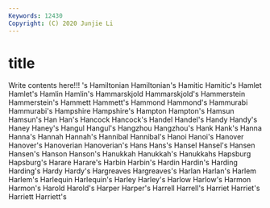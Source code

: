 ```yaml
---
Keywords: 12430
Copyright: (C) 2020 Junjie Li
---
```


# title

Write contents here!!!
's 
Hamiltonian 
Hamiltonian's 
Hamitic 
Hamitic's 
Hamlet 
Hamlet's 
Hamlin 
Hamlin's
Hammarskjold 
Hammarskjold's 
Hammerstein 
Hammerstein's 
Hammett 
Hammett's 
Hammond 
Hammond's 
Hammurabi 
Hammurabi's
Hampshire 
Hampshire's 
Hampton 
Hampton's 
Hamsun 
Hamsun's 
Han 
Han's 
Hancock 
Hancock's
Handel 
Handel's 
Handy 
Handy's 
Haney 
Haney's 
Hangul 
Hangul's 
Hangzhou 
Hangzhou's
Hank 
Hank's 
Hanna 
Hanna's 
Hannah 
Hannah's 
Hannibal 
Hannibal's 
Hanoi 
Hanoi's
Hanover 
Hanover's 
Hanoverian 
Hanoverian's 
Hans 
Hans's 
Hansel 
Hansel's 
Hansen 
Hansen's
Hanson 
Hanson's 
Hanukkah 
Hanukkah's 
Hanukkahs 
Hapsburg 
Hapsburg's 
Harare 
Harare's 
Harbin
Harbin's 
Hardin 
Hardin's 
Harding 
Harding's 
Hardy 
Hardy's 
Hargreaves 
Hargreaves's 
Harlan
Harlan's 
Harlem 
Harlem's 
Harlequin 
Harlequin's 
Harley 
Harley's 
Harlow 
Harlow's 
Harmon
Harmon's 
Harold 
Harold's 
Harper 
Harper's 
Harrell 
Harrell's 
Harriet 
Harriet's 
Harriett
Harriett's 
